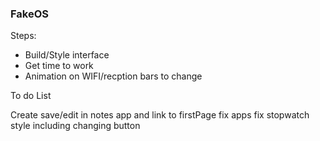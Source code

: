 ### FakeOS

Steps:

- Build/Style interface
- Get time to work
- Animation on WIFI/recption bars to change

To do List

Create save/edit in notes app and link to firstPage
fix apps
fix stopwatch style including changing button
